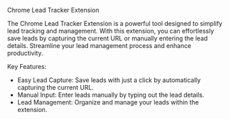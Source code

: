 Chrome Lead Tracker Extension

The Chrome Lead Tracker Extension is a powerful tool designed to simplify lead tracking and management. With this extension, you can effortlessly save leads by capturing the current URL or manually entering the lead details. Streamline your lead management process and enhance productivity.

Key Features:
- Easy Lead Capture: Save leads with just a click by automatically capturing the current URL.
- Manual Input: Enter leads manually by typing out the lead details.
- Lead Management: Organize and manage your leads within the extension.
